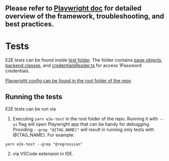 ## Please refer to [Playwright doc](https://playwright.dev/docs/intro) for detailed overview of the framework, troubleshooting, and best practices.

# Tests

E2E tests can be found inside [test folder](/test/e2e_tests/). The folder contains [page objects](/test/e2e_tests/pages), [backend classes](/test/e2e_tests/backend), and [credentialsReader.ts](/test//e2e_tests/utils/credentialsReader.ts) for access 1Password credentials.

[Playwright config can be found in the root folder of the repo](/playwright.config.ts)

## Running the tests

E2E tests can be run via

1. Executing `yarn e2e-test` in the root folder of the repo. Running it with `--ui` flag will open Playwright app that can be handy for debugging. Providing `--grep "@{TAG_NAME}"` will result in running only tests with @{TAG_NAME}. For example:

```
yarn e2e-test --grep "@regression"
```

2. via VSCode extension in IDE.
